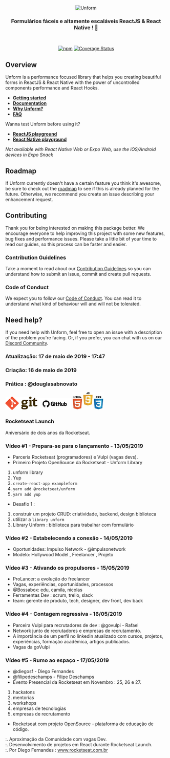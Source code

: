 <p align="center">
  <img src="https://storage.googleapis.com/golden-wind/unform/unform.svg" height="150" width="175" alt="Unform" />
</p>
<h3 align="center">
  Formulários fáceis e altamente escaláveis ReactJS & React Native ! 🚀
</h3>
<br>
<div align="center">

[![npm](https://img.shields.io/npm/v/@unform/core.svg?color=%237159c1)](https://www.npmjs.com/package/@unform/core)<space><space>
[![Coverage Status](https://img.shields.io/coveralls/github/Rocketseat/unform.svg?color=%237159c1)](https://coveralls.io/github/Rocketseat/unform?branch=master)

</div>

## Overview

Unform is a performance focused library that helps you creating beautiful forms in ReactJS & React Native with the power of uncontrolled components performance and React Hooks.

- **[Getting started](https://unform.dev/)**
- **[Documentation](https://unform.dev/guides/basic-form)**
- **[Why Unform?](https://unform.dev/why-unform)**
- **[FAQ](https://unform.dev/faq)**

Wanna test Unform before using it?

- **[ReactJS playground](https://codesandbox.io/embed/agitated-tdd-uf177?autoresize=1&expanddevtools=1&fontsize=14&hidenavigation=1&theme=dark)**
- **[React Native playground](https://snack.expo.io/@diego3g/1e9fb3)**

*Not available with React Native Web or Expo Web, use the iOS/Android devices in Expo Snack*

## Roadmap

If Unform currently doesn't have a certain feature you think it's awesome, be sure to check out the [roadmap](https://www.notion.so/Unform-public-roadmap-e4dff9e2053c4475b162cd19914eab02) to see if this is already planned for the future. Otherwise, we recommend you create an issue describing your enhancement request.

## Contributing

Thank you for being interested on making this package better. We encourage everyone to help improving this project with some new features, bug fixes and performance issues. Please take a little bit of your time to read our guides, so this process can be faster and easier.

### Contribution Guidelines

Take a moment to read about our [Contribution Guidelines](/.github/CONTRIBUTING.md) so you can understand how to submit an issue, commit and create pull requests.

### Code of Conduct

We expect you to follow our [Code of Conduct](/.github/CODE_OF_CONDUCT.md). You can read it to understand what kind of behaviour will and will not be tolerated.

## Need help?

If you need help with Unform, feel free to open an issue with a description of the problem you're facing. Or, if you prefer, you can chat with us on our [Discord Community](https://discordapp.com/invite/gCRAFhc).

### Atualização: 17 de maio de 2019 - 17:47
### Criação: 16 de maio de 2019
### Prática : @douglasabnovato

![Git](/images/logo-git.png)
![GitHub](/images/logo-github.png)
![HTML-CSS-JS](/images/logo-html-css-js.jpeg)

### Rocketseat Launch 
Aniversário de dois anos da Rocketseat.

### Vídeo #1 - Prepara-se para o lançamento - 13/05/2019
 
- Parceria Rocketseat (programadores) e Vulpi (vagas devs).
- Primeiro Projeto OpenSource da Rocketseat - Unform Library 
1. unform library
2. Yup
3. `create-react-app exampleform`
4. `yarn add @rocketseat/unform`
5. `yarn add yup`

- Desafio 1 : 

1. construir um projeto CRUD: criatividade, backend, design biblioteca
2. utilizar a `library unform`
3. Library Unform : biblioteca para trabalhar com formulário 

### Vídeo #2 - Estabelecendo a conexão - 14/05/2019

- Oportunidades: Impulso Network - @impulsonetwork 
- Modelo: Hollywood Model , Freelancer , Projeto 

### Vídeo #3 - Ativando os propulsores - 15/05/2019
 
- ProLancer: a evolução do freelancer
- Vagas, experiências, oportunidades, processos
- @Bossabox: edu, camila, nicolas
- Ferramentas Dev : scrum, trello, slack
- team: gerente de produto, tech, designer, dev front, dev back

### Vídeo #4 - Contagem regressiva - 16/05/2019

- Parceira Vulpi para recrutadores de dev : @govulpi - Rafael
- Network junto de recrutadores e empresas de recrutamento.
- A importância de um perfil no linkedin atualizado com cursos, projetos, experiências, formação acadêmica, artigos publicados.
- Vagas da goVulpi

### Vídeo #5 - Rumo ao espaço - 17/05/2019

- @diegosf - Diego Fernandes
- @filipedeschamps - Filipe Deschamps
- Evento Presencial da Rocketseat em Novembro : 25, 26 e 27.
1. hackatons
2. mentorias
3. workshops
4. empresas de tecnologias
5. empresas de recrutamento
- Rocketseat com projeto OpenSource - plataforma de educação de código.

:. Aproximação da Comunidade com vagas Dev. <br/>
:. Desenvolvimento de projetos em React durante Rocketseat Launch.<br/>
:. Por Diego Fernandes : www.rocketseat.com.br